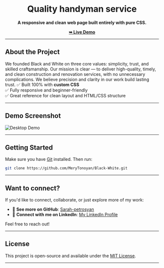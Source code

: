 
<div align="center">

# Quality handyman service

**A responsive and clean web page built entirely with pure CSS.**

[**➥ Live Demo**](https://sarah-petrosyan.github.io/Quality-handyman-service/)

</div>

---

## About the Project
We founded Black and White on three core values: simplicity, trust, and skilled craftsmanship. Our mission is clear — to deliver high-quality, timely, and clean construction and renovation services, with no unnecessary complications. We believe precision and clarity in our work build lasting trust.
✅ Built 100% with **custom CSS**  
✅ Fully responsive and beginner-friendly  
✅ Great reference for clean layout and HTML/CSS structure

---

## Demo Screenshot

![Desktop Demo](./img.jpg "Desktop Demo")

---

## Getting Started

Make sure you have [Git](https://git-scm.com/downloads) installed. Then run:

```bash
git clone https://github.com/MeryTonoyan/Black-White.git
```

---

## Want to connect?

If you'd like to connect, collaborate, or just explore more of my work:

- 🔗 **See more on GitHub**: [Sarah-petrosyan](https://github.com/Sarah-petrosyan)
- 💼 **Connect with me on LinkedIn**: [My LinkedIn Profile](https://www.linkedin.com/jobs/)

Feel free to reach out!

---

## License

This project is open-source and available under the [MIT License](LICENSE).

---
